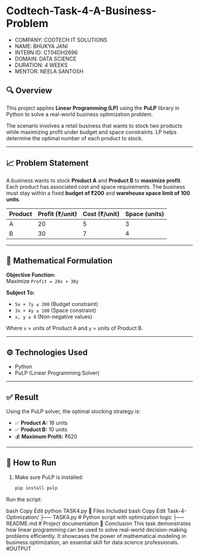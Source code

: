 # Codtech-Task-4-A-Business-Problem
- COMPANY: CODTECH IT SOLUTIONS
- NAME: BHUKYA JANI
- INTERN ID: CT04DH2696
- DOMAIN: DATA SCIENCE
- DURATION: 4 WEEKS
- MENTOR: NEELA SANTOSH
## 🔍 Overview
This project applies **Linear Programming (LP)** using the **PuLP** library in Python to solve a real-world business optimization problem.

The scenario involves a retail business that wants to stock two products while maximizing profit under budget and space constraints. LP helps determine the optimal number of each product to stock.

---

## 📈 Problem Statement
A business wants to stock **Product A** and **Product B** to **maximize profit**. Each product has associated cost and space requirements. The business must stay within a fixed **budget of ₹200** and **warehouse space limit of 100 units**.

| Product | Profit (₹/unit) | Cost (₹/unit) | Space (units) |
|---------|------------------|----------------|----------------|
| A       | 20               | 5              | 3              |
| B       | 30               | 7              | 4              |

---

## 🧮 Mathematical Formulation

**Objective Function:**  
Maximize `Profit = 20x + 30y`

**Subject To:**  
- `5x + 7y ≤ 200` (Budget constraint)  
- `3x + 4y ≤ 100` (Space constraint)  
- `x, y ≥ 0` (Non-negative values)

Where `x` = units of Product A and `y` = units of Product B.

---

## ⚙️ Technologies Used
- Python  
- PuLP (Linear Programming Solver)

---

## ✅ Result
Using the PuLP solver, the optimal stocking strategy is:
- ✅ **Product A:** 16 units  
- ✅ **Product B:** 10 units  
- 💰 **Maximum Profit:** ₹620

---

## 🧪 How to Run

1. Make sure PuLP is installed:
   ```bash
   pip install pulp
Run the script:

bash
Copy
Edit
python TASK4.py
📁 Files Included
bash
Copy
Edit
Task-4-Optimization/
├── TASK4.py            # Python script with optimization logic
├── README.md           # Project documentation
📌 Conclusion
This task demonstrates how linear programming can be used to solve real-world decision-making problems efficiently. It showcases the power of mathematical modeling in business optimization, an essential skill for data science professionals.
#OUTPUT

